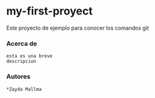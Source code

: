 # my-first-proyect
Este proyecto de ejemplo para conocer los comandos git

### Acerca de 
    esta es una breve 
    descripcion
### Autores
	*Zayda Mallma 